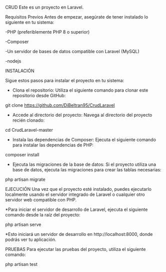 CRUD
Este es un proyecto en Laravel.

Requisitos Previos
Antes de empezar, asegúrate de tener instalado lo siguiente en tu sistema:
 
 -PHP (preferiblemente PHP 8 o superior)
 
 -Composer
 
 -Un servidor de bases de datos compatible con Laravel (MySQL)
 
 -nodejs


INSTALACIÓN

Sigue estos pasos para instalar el proyecto en tu sistema:

* Clona el repositorio: Utiliza el siguiente comando para clonar este repositorio desde GitHub:

git clone https://github.com/DiBeltran95/CrudLaravel

* Accede al directorio del proyecto: Navega al directorio del proyecto recién clonado:

cd CrudLaravel-master

* Instala las dependencias de Composer: Ejecuta el siguiente comando para instalar las dependencias de PHP:

composer install

* Ejecuta las migraciones de la base de datos: Si el proyecto utiliza una base de datos, ejecuta las migraciones para crear las tablas necesarias:

php artisan migrate

EJECUCIÓN
Una vez que el proyecto esté instalado, puedes ejecutarlo localmente usando el servidor integrado de Laravel o cualquier otro servidor web compatible con PHP.

*Para iniciar el servidor de desarrollo de Laravel, ejecuta el siguiente comando desde la raíz del proyecto:

php artisan serve

*Esto iniciará un servidor de desarrollo en http://localhost:8000, donde podrás ver tu aplicación.

PRUEBAS
Para ejecutar las pruebas del proyecto, utiliza el siguiente comando:

php artisan test
